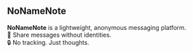 ## NoNameNote

**NoNameNote** is a lightweight, anonymous messaging platform.  
💬 Share messages without identities.  
🔒 No tracking. Just thoughts.